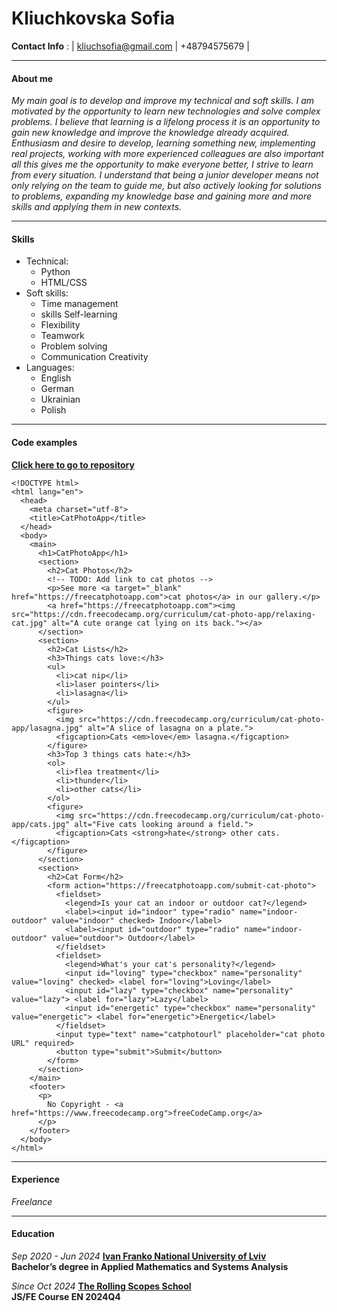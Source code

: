# **Kliuchkovska Sofia**

**Contact Info** : | kliuchsofia@gmail.com |  +48794575679 |
___
#### **About me**
_My main goal is to develop and improve my technical and soft skills. I am motivated by the opportunity to learn new technologies and solve complex problems. I believe that learning is a lifelong process it is an opportunity to gain new knowledge and improve the knowledge already acquired. Enthusiasm and desire to develop, learning something new, implementing real projects, working with more experienced colleagues are also important all this gives me the opportunity to make everyone better, I strive to learn from every situation. I understand that being a junior developer means not only relying on the team to guide me, but also actively looking for solutions to problems, expanding my knowledge base and gaining more and more skills and applying them in new contexts._
___
#### **Skills**
* Technical: 
  * Python 
  * HTML/CSS
* Soft skills:  
  * Time management 
  * skills Self-learning  
  * Flexibility 
  * Teamwork 
  * Problem solving  
  * Communication Creativity
* Languages: 
  * English
  * German
  * Ukrainian
  * Polish
___

#### **Code examples**
[**Click here to go to repository**](https://github.com/Sofakluuu/SPtask.git)
```
<!DOCTYPE html>
<html lang="en">
  <head>
    <meta charset="utf-8">
    <title>CatPhotoApp</title>
  </head>
  <body>
    <main>
      <h1>CatPhotoApp</h1>
      <section>
        <h2>Cat Photos</h2>
        <!-- TODO: Add link to cat photos -->
        <p>See more <a target="_blank" href="https://freecatphotoapp.com">cat photos</a> in our gallery.</p>
        <a href="https://freecatphotoapp.com"><img src="https://cdn.freecodecamp.org/curriculum/cat-photo-app/relaxing-cat.jpg" alt="A cute orange cat lying on its back."></a>
      </section>
      <section>
        <h2>Cat Lists</h2>
        <h3>Things cats love:</h3>
        <ul>
          <li>cat nip</li>
          <li>laser pointers</li>
          <li>lasagna</li>
        </ul>
        <figure>
          <img src="https://cdn.freecodecamp.org/curriculum/cat-photo-app/lasagna.jpg" alt="A slice of lasagna on a plate.">
          <figcaption>Cats <em>love</em> lasagna.</figcaption>  
        </figure>
        <h3>Top 3 things cats hate:</h3>
        <ol>
          <li>flea treatment</li>
          <li>thunder</li>
          <li>other cats</li>
        </ol>
        <figure>
          <img src="https://cdn.freecodecamp.org/curriculum/cat-photo-app/cats.jpg" alt="Five cats looking around a field.">
          <figcaption>Cats <strong>hate</strong> other cats.</figcaption>  
        </figure>
      </section>
      <section>
        <h2>Cat Form</h2>
        <form action="https://freecatphotoapp.com/submit-cat-photo">
          <fieldset>
            <legend>Is your cat an indoor or outdoor cat?</legend>
            <label><input id="indoor" type="radio" name="indoor-outdoor" value="indoor" checked> Indoor</label>
            <label><input id="outdoor" type="radio" name="indoor-outdoor" value="outdoor"> Outdoor</label>
          </fieldset>
          <fieldset>
            <legend>What's your cat's personality?</legend>
            <input id="loving" type="checkbox" name="personality" value="loving" checked> <label for="loving">Loving</label>
            <input id="lazy" type="checkbox" name="personality" value="lazy"> <label for="lazy">Lazy</label>
            <input id="energetic" type="checkbox" name="personality" value="energetic"> <label for="energetic">Energetic</label>
          </fieldset>
          <input type="text" name="catphotourl" placeholder="cat photo URL" required>
          <button type="submit">Submit</button>
        </form>
      </section>
    </main>
    <footer>
      <p>
        No Copyright - <a href="https://www.freecodecamp.org">freeCodeCamp.org</a>
      </p>
    </footer>
  </body>
</html>

```
___
#### **Experience**
_Freelance_
___
#### **Education**

_Sep 2020 - Jun 2024_
[**Ivan Franko National University of Lviv**](https://lnu.edu.ua/en/)  
**Bachelor’s degree in Applied Mathematics and Systems Analysis**

_Since Oct 2024_
[**The Rolling Scopes School**][rsapp]  
**JS/FE Course EN 2024Q4**

[rsapp]:<https://rs.school/>
